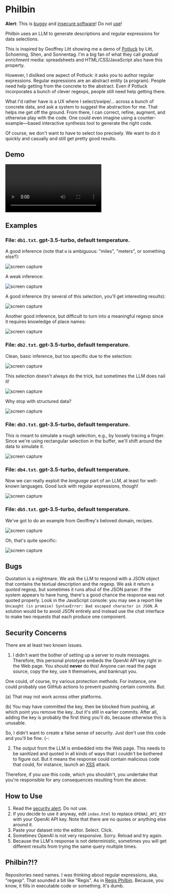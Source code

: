 # Philbin

**Alert**: This is [buggy](#bugs) and [insecure software](#security-concerns)! Do not [use](#how-to-use)!

Philbin uses an LLM to generate descriptions and regular expressions for data selections.

This is inspired by Geoffrey Litt showing me a demo of [Potluck](https://www.inkandswitch.com/potluck/) by Litt, Schoening, Shen, and Sonnentag. I'm a big fan of what they call _gradual enrichment_ media: spreadsheets and HTML/CSS/JavaScript also have this property.

However, I disliked one aspect of Potluck: it asks you to author regular expressions. Regular expressions are an abstract entity (a program). People need help getting from the concrete to the abstract. Even if Potluck incorporates a bunch of clever regexps, people still need help getting there.

What I'd rather have is a UX where I select/swipe/… across a bunch of concrete data, and ask a system to suggest the abstraction for me. That helps me get off the ground. From there, I can correct, refine, augment, and otherwise play with the code. One could even imagine using a counter-example—based interactive synthesis tool to generate the right code.

Of course, we don't want to have to select too precisely. We want to do it quickly and casually and still get pretty good results.

## Demo

![basic operation video](demo-1.mov)

## Examples

### File: `db1.txt`. gpt-3.5-turbo, default temperature. 

A good inference (note that `m` is ambiguous: "miles", "meters", or something else?):

![screen capture](screen-1-1.png)

A weak inference:

![screen capture](screen-1-2.png)

A good inference (try several of this selection, you'll get interesting results):

![screen capture](screen-1-3.png)

Another good inference, but difficult to turn into a meaningful regexp since it requires knowledge of place names:

![screen capture](screen-1-4.png)

### File: `db2.txt`. gpt-3.5-turbo, default temperature. 

Clean, basic inference, but too specific due to the selection:

![screen capture](screen-2-1.png)

This selection doesn't always do the trick, but sometimes the LLM does nail it!

![screen capture](screen-2-2.png)

Why stop with structured data?

![screen capture](screen-2-3.png)

### File: `db3.txt`. gpt-3.5-turbo, default temperature. 

This is meant to simulate a rough selection, e.g., by loosely tracing a finger. Since we're using rectangular selection in the buffer, we'll shift around the data to simulate it.

![screen capture](screen-3-1.png)

### File: `db4.txt`. gpt-3.5-turbo, default temperature.

Now we can really exploit the *language* part of an LLM, at least for well-known languages. Good luck with regular expressions, though!

![screen capture](screen-4-1.png)

### File: `db5.txt`. gpt-3.5-turbo, default temperature.

We've got to do an example from Geoffrey's beloved domain, recipes.

![screen capture](screen-5-1.png)

Oh, that's quite specific:

![screen capture](screen-5-2.png)

## Bugs

Quotation is a nightmare. We ask the LLM to respond with a JSON object that contains the textual description and the regexp. We ask it return a *quoted* regexp, but sometimes it runs afoul of the JSON parser. If the system appears to have hung, there's a good chance the response was not quoted properly. Look in the JavaScript console: you may see a report like `Uncaught (in promise) SyntaxError: Bad escaped character in JSON`. A solution would be to avoid JSON entirely and instead use the chat interface to make two requests that each produce one component.

## Security Concerns

There are at least two known issues.

1. I didn't want the bother of setting up a server to route messages. Therefore, this personal prototype embeds the OpenAI API key right in the Web page. You should **never** do this! Anyone can read the page source, copy the key, use it themselves, and bankrupt you.

  One could, of course, try various protection methods. For instance, one could probably use GitHub actions to prevent pushing certain commits. But:
  
  (a) That may not work across other platforms.
  
  (b) You may have committed the key, then be blocked from pushing, at which point you remove the key…but it's still in earlier commits. After all, adding the key is probably the first thing you'll do, because otherwise this is unusable.
  
  So, I didn't want to create a false sense of security. Just don't use this code and you'll be fine. (-:
  
2. The output from the LLM is embedded into the Web page. This needs to be sanitized and quoted in all kinds of ways that I couldn't be bothered to figure out. But it means the response could contain malicious code that could, for instance, launch an [XSS](https://owasp.org/www-community/attacks/xss/) attack.

Therefore, if you use this code, which you shouldn't, you undertake that you're responsible for any consequences resulting from the above.

## How to Use

1. Read the [security alert](security-concerns). Do not use.
2. If you decide to use it anyway, edit `index.html` to replace `OPENAI_API_KEY` with your OpenAI API key. Note that there are no quotes or anything else around it.
3. Paste your dataset into the editor. Select. Click.
4. Sometimes OpenAI is not very responsive. Sorry. Reload and try again.
5. Because the LLM's response is not deterministic, sometimes you will get different results from trying the same query multiple times.

## Philbin?!?

Repositories need names. I was thinking about regular expressions, aka, "regexp". That sounded a bit like "Regis". As in [Regis Philbin](https://en.wikipedia.org/wiki/Regis_Philbin). Because, you know, it fills in executable code or something. It's dumb.
